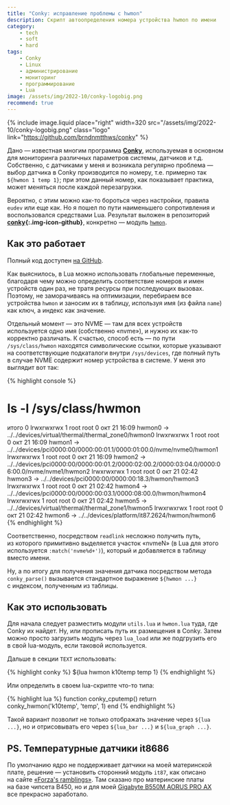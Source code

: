 ```yaml
---
title: "Conky: исправление проблемы с hwmon"
description: Скрипт автоопределения номера устройства hwmon по имени
category:
    - tech
    - soft
    - hard
tags:
    - Conky
    - Linux
    - администрирование
    - мониторинг
    - программирование
    - Lua
image: /assets/img/2022-10/conky-logobig.png
recommend: true
---
```

{% include image.liquid place="right" width=320 src="/assets/img/2022-10/conky-logobig.png" class="logo" link="https://github.com/brndnmtthws/conky" %}

Дано — известная многим программа **[Conky][conky]**, используемая в основном для мониторинга различных параметров системы, датчиков и т.д.
Собственно, с датчиками у меня и возникала регулярно проблема — выбор датчика в Conky производится по номеру, т.е. примерно так `${hwmon 1 temp 1}`;
при этом данный номер, как показывает практика, может меняться после каждой перезагрузки.

Вероятно, с этим можно как-то бороться через настройки, правила `eudev` или еще как. Но я пошел по пути наименьшего сопротивления и воспользовался
средствами Lua. Результат выложен в репозиторий **[conky][repo]{:.img-icon-github}**, конкретно — модуль [`hwmon`][module].

<!--more-->

## Как это работает

Полный код доступен [на GitHub][module].

Как выяснилось, в Lua можно использовать глобальные переменные, благодаря чему можно определить соответствие номеров и имен устройств
один раз, не тратя ресурсы при последующих вызовах. Поэтому, не заморачиваясь на оптимизации, перебираем все устройства `hwmon` и заносим их в таблицу,
используя имя (из файла `name`) как ключ, а индекс как значение.

Отдельный момент — это NVME — там для всех устройств используется одно имя (собственно «nvme»), и нужно их
как-то корректно различать. К счастью, способ есть — по пути `/sys/class/hwmon` находятся символические ссылки, которые указывают на соответствующие
подкаталоги внутри `/sys/devices`, где полный путь в случае NVME содержит номер устройства в системе. У меня это выглядит вот так:

{% highlight console %}
# ls -l /sys/class/hwmon
итого 0
lrwxrwxrwx 1 root root 0 окт 21 16:09 hwmon0 -> ../../devices/virtual/thermal/thermal_zone0/hwmon0
lrwxrwxrwx 1 root root 0 окт 21 16:09 hwmon1 -> ../../devices/pci0000:00/0000:00:01.1/0000:01:00.0/nvme/nvme0/hwmon1
lrwxrwxrwx 1 root root 0 окт 21 16:09 hwmon2 -> ../../devices/pci0000:00/0000:00:01.2/0000:02:00.2/0000:03:04.0/0000:06:00.0/nvme/nvme1/hwmon2
lrwxrwxrwx 1 root root 0 окт 21 02:42 hwmon3 -> ../../devices/pci0000:00/0000:00:18.3/hwmon/hwmon3
lrwxrwxrwx 1 root root 0 окт 21 02:42 hwmon4 -> ../../devices/pci0000:00/0000:00:03.1/0000:08:00.0/hwmon/hwmon4
lrwxrwxrwx 1 root root 0 окт 21 02:42 hwmon5 -> ../../devices/virtual/thermal/thermal_zone1/hwmon5
lrwxrwxrwx 1 root root 0 окт 21 02:42 hwmon6 -> ../../devices/platform/it87.2624/hwmon/hwmon6
{% endhighlight %}

Соответственно, посредством `readlink` несложно получить путь, из которого примитивно выделяется участок «nvmeN» (в Lua для этого используется
`:match('nvme%d+')`), который и добавляется в таблицу вместо имени.

Ну, а по итогу для получения значения датчика посредством метода `conky_parse()` вызывается стандартное выражение `${hwmon ...}` с индексом,
полученным из таблицы.

## Как это использовать

Для начала следует разместить модули `utils.lua` и `hwmon.lua` туда, где Conky их найдет. Ну, или прописать путь их размещения в Conky. Затем можно
просто загрузить модуль через `lua_load` или же подгрузить его в свой lua-модуль, если таковой используется.

Дальше в секции `TEXT` использовать:

{% highlight conky %}
${lua hwmon k10temp temp 1}
{% endhighlight %}

Или определить в своем lua-скрипте что-то типа:

{% highlight lua %}
function conky_cputemp()
    return conky_hwmon('k10temp', 'temp', 1)
end
{% endhighlight %}

Такой вариант позволит не только отображать значение через `${lua ...}`, но и отрисовывать его через `${lua_bar ...}` и `${lua_graph ...}`.

## PS. Температурные датчики it8686

По умолчанию ядро не поддерживает датчики на моей материнской плате, решение — установить сторонний модуль `it87`, как описано на сайте
[«Forza's ramblings»][forza]. Там сказано про материнские платы на базе чипсета B450, но и для моей [Gigabyte B550M AORUS PRO AX][mb] все прекрасно заработало.

[conky]: https://github.com/brndnmtthws/conky
[repo]: https://github.com/shikhalev/conky
[module]: https://github.com/shikhalev/conky/blob/main/lua/hwmon.lua
[forza]: https://wiki.tnonline.net/w/Blog/IT87_driver_for_the_it8686_sensor_chip "How to set add support for the IT8686 hardware monitoring chip on the Gigabyte B450M DS3H motherboard | Forza's Ramblings"
[mb]: https://aliclick.shop/s/67k9pg
